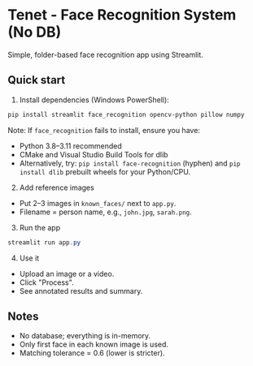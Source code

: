 # Tenet - Face Recognition System (No DB)

Simple, folder-based face recognition app using Streamlit.

## Quick start

1. Install dependencies (Windows PowerShell):

```powershell
pip install streamlit face_recognition opencv-python pillow numpy
```

Note: If `face_recognition` fails to install, ensure you have:
- Python 3.8–3.11 recommended
- CMake and Visual Studio Build Tools for dlib
- Alternatively, try: `pip install face-recognition` (hyphen) and `pip install dlib` prebuilt wheels for your Python/CPU.

2. Add reference images
- Put 2–3 images in `known_faces/` next to `app.py`.
- Filename = person name, e.g., `john.jpg`, `sarah.png`.

3. Run the app

```powershell
streamlit run app.py
```

4. Use it
- Upload an image or a video.
- Click "Process".
- See annotated results and summary.

## Notes
- No database; everything is in-memory.
- Only first face in each known image is used.
- Matching tolerance = 0.6 (lower is stricter).
